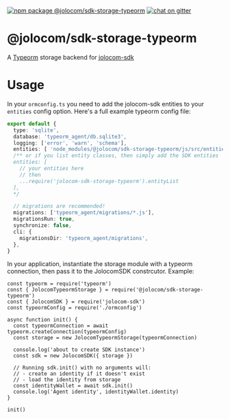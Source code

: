 [![npm package @jolocom/sdk-storage-typeorm](https://img.shields.io/npm/v/@jolocom/sdk-storage-typeorm?style=flat-square)](https://www.npmjs.com/package/@jolocom/sdk-storage-typeorm)
[![chat on gitter](https://img.shields.io/gitter/room/jolocom/jolocom-sdk?style=flat-square)](https://gitter.im/jolocom/jolocom-sdk)


# @jolocom/sdk-storage-typeorm
A [Typeorm](https://github.com/typeorm/typeorm) storage backend for [jolocom-sdk](https://github.com/jolocom/jolocom-sdk)


# Usage
In your `ormconfig.ts` you need to add the jolocom-sdk entities to your
`entities` config option. Here's a full example typeorm config file:

```ts
export default {
  type: 'sqlite',
  database: 'typeorm_agent/db.sqlite3',
  logging: ['error', 'warn', 'schema'],
  entities: [ 'node_modules/@jolocom/sdk-storage-typeorm/js/src/entities/*.js' ],
  /** or if you list entity classes, then simply add the SDK entities
  entities: [
    // your entities here
    // then
    ...require('jolocom-sdk-storage-typeorm').entityList
  ],
  */

  // migrations are recommended!
  migrations: ['typeorm_agent/migrations/*.js'],
  migrationsRun: true,
  synchronize: false,
  cli: {
    migrationsDir: 'typeorm_agent/migrations',
  },
}
```

In your application, instantiate the storage module with a typeorm connection,
then pass it to the JolocomSDK constrcutor. Example:

```
const typeorm = require('typeorm')
const { JolocomTypeormStorage } = require('@jolocom/sdk-storage-typeorm')
const { JolocomSDK } = require('jolocom-sdk')
const typeormConfig = require('./ormconfig')

async function init() {
  const typeormConnection = await typeorm.createConnection(typeormConfig)
  const storage = new JolocomTypeormStorage(typeormConnection)

  console.log('about to create SDK instance')
  const sdk = new JolocomSDK({ storage })

  // Running sdk.init() with no arguments will:
  // - create an identity if it doesn't exist
  // - load the identity from storage
  const identityWallet = await sdk.init()
  console.log('Agent identity', identityWallet.identity)
}

init()
```
